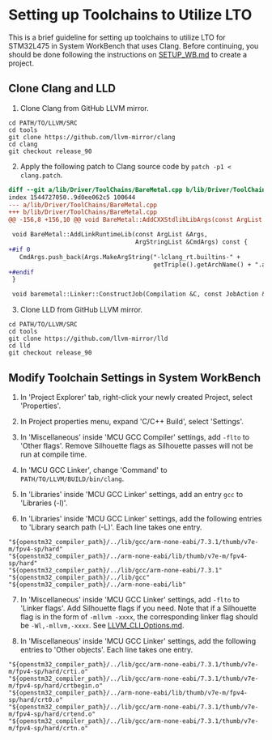 # Setting up Toolchains to Utilize LTO

This is a brief guideline for setting up toolchains to utilize LTO for STM32L475 in System WorkBench that uses Clang.
Before continuing, you should be done following the instructions on [SETUP_WB.md](SETUP_WB.md) to create a project.

## Clone Clang and LLD

1. Clone Clang from GitHub LLVM mirror.
```shell
cd PATH/TO/LLVM/SRC
cd tools
git clone https://github.com/llvm-mirror/clang
cd clang
git checkout release_90
```

2.  Apply the following patch to Clang source code by `patch -p1 < clang.patch`.
```diff
diff --git a/lib/Driver/ToolChains/BareMetal.cpp b/lib/Driver/ToolChains/BareMetal.cpp
index 1544727050..9d0ee062c5 100644
--- a/lib/Driver/ToolChains/BareMetal.cpp
+++ b/lib/Driver/ToolChains/BareMetal.cpp
@@ -156,8 +156,10 @@ void BareMetal::AddCXXStdlibLibArgs(const ArgList &Args,

 void BareMetal::AddLinkRuntimeLib(const ArgList &Args,
                                   ArgStringList &CmdArgs) const {
+#if 0
   CmdArgs.push_back(Args.MakeArgString("-lclang_rt.builtins-" +
                                        getTriple().getArchName() + ".a"));
+#endif
 }

 void baremetal::Linker::ConstructJob(Compilation &C, const JobAction &JA,
```

3. Clone LLD from GitHub LLVM mirror.
```shell
cd PATH/TO/LLVM/SRC
cd tools
git clone https://github.com/llvm-mirror/lld
cd lld
git checkout release_90
```

## Modify Toolchain Settings in System WorkBench

1. In 'Project Explorer' tab, right-click your newly created Project, select 'Properties'.

2. In Project properties menu, expand 'C/C++ Build', select 'Settings'.

3. In 'Miscellaneous' inside 'MCU GCC Compiler' settings, add `-flto` to 'Other flags'.
   Remove Silhouette flags as Silhouette passes will not be run at compile time.

4. In 'MCU GCC Linker', change 'Command' to `PATH/TO/LLVM/BUILD/bin/clang`.

5. In 'Libraries' inside 'MCU GCC Linker' settings, add an entry `gcc` to 'Libraries (-l)'.

6. In 'Libraries' inside 'MCU GCC Linker' settings, add the following entries to 'Library search path (-L)'.
   Each line takes one entry.
```
"${openstm32_compiler_path}/../lib/gcc/arm-none-eabi/7.3.1/thumb/v7e-m/fpv4-sp/hard"
"${openstm32_compiler_path}/../arm-none-eabi/lib/thumb/v7e-m/fpv4-sp/hard"
"${openstm32_compiler_path}/../lib/gcc/arm-none-eabi/7.3.1"
"${openstm32_compiler_path}/../lib/gcc"
"${openstm32_compiler_path}/../arm-none-eabi/lib"
```

7. In 'Miscellaneous' inside 'MCU GCC Linker' settings, add `-flto` to 'Linker flags'.
   Add Silhouette flags if you need.  Note that if a Silhouette flag is in the form of `-mllvm -xxxx`,
   the corresponding linker flag should be `-Wl,-mllvm,-xxxx`.
   See [LLVM_CLI_Options.md](LLVM_CLI_Options.md).

8. In 'Miscellaneous' inside 'MCU GCC Linker' settings, add the following entries to 'Other objects'.
   Each line takes one entry.
```
"${openstm32_compiler_path}/../lib/gcc/arm-none-eabi/7.3.1/thumb/v7e-m/fpv4-sp/hard/crti.o"
"${openstm32_compiler_path}/../lib/gcc/arm-none-eabi/7.3.1/thumb/v7e-m/fpv4-sp/hard/crtbegin.o"
"${openstm32_compiler_path}/../arm-none-eabi/lib/thumb/v7e-m/fpv4-sp/hard/crt0.o"
"${openstm32_compiler_path}/../lib/gcc/arm-none-eabi/7.3.1/thumb/v7e-m/fpv4-sp/hard/crtend.o"
"${openstm32_compiler_path}/../lib/gcc/arm-none-eabi/7.3.1/thumb/v7e-m/fpv4-sp/hard/crtn.o"
```
